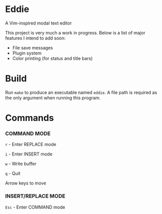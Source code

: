 # Eddie
A Vim-inspired modal text editor

This project is very much a work in progress. Below is a list of major features I intend to add soon:
* File save messages
* Plugin system
* Color printing (for status and title bars)

# Build
Run `make` to produce an executable named `eddie`. A file path is required as the only argument
when running this program.

# Commands
### COMMAND MODE
`r` - Enter REPLACE mode

`i` - Enter INSERT mode

`w` - Write buffer

`q` - Quit

Arrow keys to move

### INSERT/REPLACE MODE
`Esc` - Enter COMMAND mode
